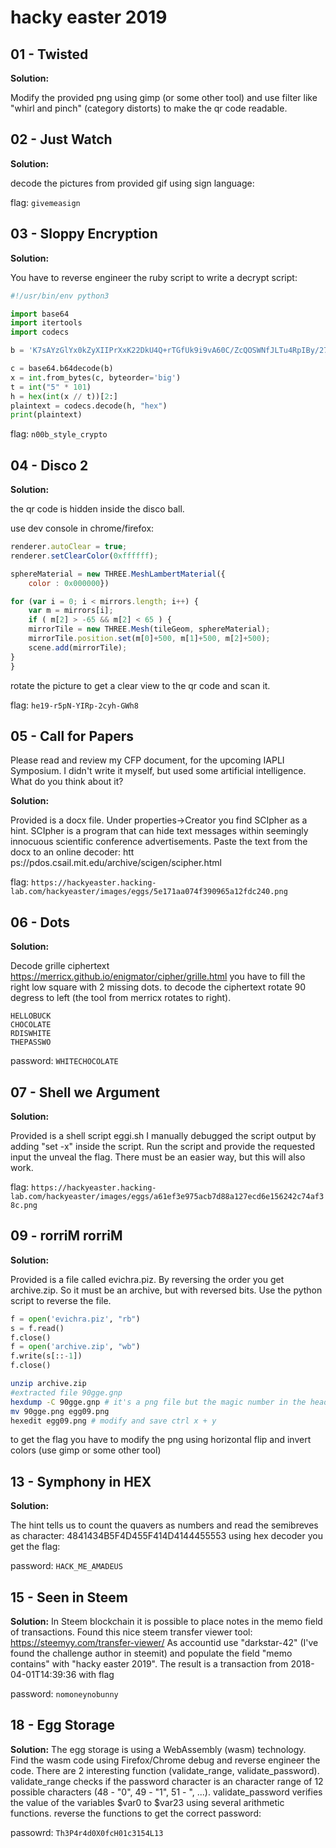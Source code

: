 # hacky easter 2019

## 01 - Twisted

**Solution:**

Modify the provided png using gimp (or some other tool) and use filter like "whirl and pinch" (category distorts) to make the qr code readable.

## 02 - Just Watch

**Solution:**

decode the pictures from provided gif using sign language:

flag: ```givemeasign```


## 03 - Sloppy Encryption

**Solution:**

You have to reverse engineer the ruby script to write a decrypt script:

```python
#!/usr/bin/env python3

import base64
import itertools
import codecs

b = 'K7sAYzGlYx0kZyXIIPrXxK22DkU4Q+rTGfUk9i9vA60C/ZcQOSWNfJLTu4RpIBy/27yK5CBW+UrBhm0='

c = base64.b64decode(b)
x = int.from_bytes(c, byteorder='big')
t = int("5" * 101)
h = hex(int(x // t))[2:]
plaintext = codecs.decode(h, "hex")
print(plaintext)
```

flag: ```n00b_style_crypto```

## 04 - Disco 2

**Solution:**

the qr code is hidden inside the disco ball.

use dev console in chrome/firefox:
```javascript
renderer.autoClear = true;
renderer.setClearColor(0xffffff);

sphereMaterial = new THREE.MeshLambertMaterial({
    color : 0x000000})

for (var i = 0; i < mirrors.length; i++) {
    var m = mirrors[i];
    if ( m[2] > -65 && m[2] < 65 ) {
    mirrorTile = new THREE.Mesh(tileGeom, sphereMaterial);
    mirrorTile.position.set(m[0]+500, m[1]+500, m[2]+500);
    scene.add(mirrorTile);
}
}
```

rotate the picture to get a clear view to the qr code and scan it.

flag: ```he19-r5pN-YIRp-2cyh-GWh8```

## 05 - Call for Papers
Please read and review my CFP document, for the upcoming IAPLI Symposium.
I didn't write it myself, but used some artificial intelligence.
What do you think about it?

**Solution:**

Provided is a docx file. Under properties->Creator you find SCIpher as a hint.
SCIpher is a program that can hide text messages within seemingly innocuous scientific conference advertisements.
Paste the text from the docx to an online decoder:
htt ps://pdos.csail.mit.edu/archive/scigen/scipher.html

flag: ```https://hackyeaster.hacking-lab.com/hackyeaster/images/eggs/5e171aa074f390965a12fdc240.png```

## 06 - Dots

**Solution:**

Decode grille ciphertext
https://merricx.github.io/enigmator/cipher/grille.html
you have to fill the right low square with 2 missing dots.
to decode the ciphertext rotate 90 degress to left (the tool from merricx rotates to right).

```
HELLOBUCK
CHOCOLATE
RDISWHITE
THEPASSWO
```

password: ```WHITECHOCOLATE```

## 07 - Shell we Argument

**Solution:**

Provided is a shell script eggi.sh
I manually debugged the script output by adding "set -x" inside the script. Run the script and provide the requested input the unveal the flag. There must be an easier way, but this will also work.

flag: ```https://hackyeaster.hacking-lab.com/hackyeaster/images/eggs/a61ef3e975acb7d88a127ecd6e156242c74af38c.png```


## 09 - rorriM rorriM

**Solution:**

Provided is a file called evichra.piz. By reversing the order you get archive.zip. So it must be an archive, but with reversed bits.
Use the python script to reverse the file.

```python
f = open('evichra.piz', "rb")
s = f.read()
f.close()
f = open('archive.zip', "wb")
f.write(s[::-1])
f.close()
```

```bash
unzip archive.zip
#extracted file 90gge.gnp
hexdump -C 90gge.gnp # it's a png file but the magic number in the header is not correct. set it to "89 50 4E 47 0D 0A 1A 0A" using hexedit.
mv 90gge.png egg09.png
hexedit egg09.png # modify and save ctrl x + y
```

to get the flag you have to modify the png using horizontal flip and invert colors (use gimp or some other tool)

## 13 - Symphony in HEX

**Solution:**

The hint tells us to count the quavers as numbers and read the semibreves as character:
4841434B5F4D455F414D4144455553
using hex decoder you get the flag:

password: ```HACK_ME_AMADEUS```

## 15 - Seen in Steem

**Solution:**
In Steem blockchain it is possible to place notes in the memo field of transactions.
Found this nice steem transfer viewer tool:
https://steemyy.com/transfer-viewer/
As accountid use "darkstar-42" (I've found the challenge author in steemit) and populate the field "memo contains" with "hacky easter 2019".
The result is a transaction from 2018-04-01T14:39:36 with flag

password: ```nomoneynobunny```


## 18 - Egg Storage

**Solution:**
The egg storage is using a WebAssembly (wasm) technology.
Find the wasm code using Firefox/Chrome debug and reverse engineer the code.
There are 2 interesting function (validate_range, validate_password).
validate_range checks if the password character is an character range of 12 possible characters (48 - "0", 49 - "1", 51 - ", ...).
validate_password verifies the value of the variables $var0 to $var23 using several arithmetic functions. reverse the functions to get the correct password:

passowrd: ```Th3P4r4d0X0fcH01c3154L13```
